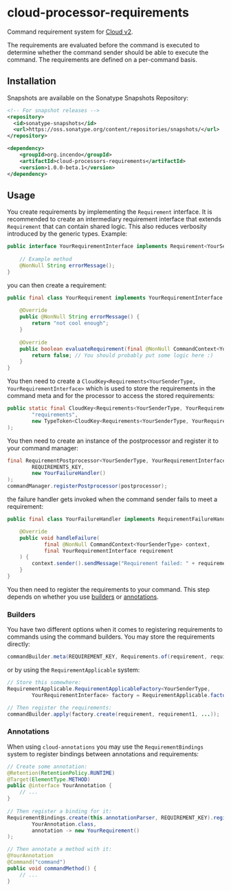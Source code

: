 # cloud-processor-requirements

Command requirement system for [Cloud v2](https://github.com/incendo/cloud).

The requirements are evaluated before
the command is executed to determine whether the command sender should be able to execute the command. The requirements
are defined on a per-command basis.

## Installation

Snapshots are available on the Sonatype Snapshots Repository:

```xml
<!-- For snapshot releases -->
<repository>
  <id>sonatype-snapshots</id>
  <url>https://oss.sonatype.org/content/repositories/snapshots/</url>
</repository>

<dependency>
    <groupId>org.incendo</groupId>
    <artifactId>cloud-processors-requirements</artifactId>
    <version>1.0.0-beta.1</version>
</dependency>
```

## Usage

You create requirements by implementing the `Requirement` interface. It is recommended to create an intermediary
requirement interface that extends `Requirement` that can contain shared logic. This also reduces verbosity introduced
by the generic types. Example:
```java
public interface YourRequirementInterface implements Requirement<YourSenderType, YourRequirementInterface> {
    
    // Example method
    @NonNull String errorMessage();
}
```
you can then create a requirement:
```java
public final class YourRequirement implements YourRequirementInterface {
    
    @Override
    public @NonNull String errorMessage() {
        return "not cool enough";
    }
    
    @Override
    public boolean evaluateRequirement(final @NonNull CommandContext<YourSenderType> context) {
        return false; // You should probably put some logic here :)
    }
}
```

You then need to create a `CloudKey<Requirements<YourSenderType, YourRequirementInterface>` which is used to store
the requirements in the command meta and for the processor to access the stored requirements:
```java
public static final CloudKey<Requirements<YourSenderType, YourRequirementInterface>> REQUIREMENT_KEY = CloudKey.of(
        "requirements",
        new TypeToken<CloudKey<Requirements<YourSenderType, YourRequirementInterface>>>() {}
);
```

You then need to create an instance of the postprocessor and register it to your command manager:
```java
final RequirementPostprocessor<YourSenderType, YourRequirementInterface> postprocessor = RequirementPostprocessor.of(
        REQUIREMENTS_KEY,
        new YourFailureHandler()
);
commandManager.registerPostprocessor(postprocessor);
```
the failure handler gets invoked when the command sender fails to meet a requirement:
```java
public final class YourFailureHandler implements RequirementFailureHandler<YourSenderType, YourRequirementInterface> {

    @Override
    public void handleFailure(
            final @NonNull CommandContext<YourSenderType> context,
            final YourRequirementInterface requirement
    ) {
        context.sender().sendMessage("Requirement failed: " + requirement.errorMessage());
    }
}
```

You then need to register the requirements to your command. This step depends on whether you use
[builders](#builders) or [annotations](#annotations).

### Builders

You have two different options when it comes to registering requirements to commands using the command builders.
You may store the requirements directly:
```java
commandBuilder.meta(REQUIREMENT_KEY, Requirements.of(requirement, requirement1, ...));
```

or by using the `RequirementApplicable` system:
```java
// Store this somewhere:
RequirementApplicable.RequirementApplicableFactory<YourSenderType, 
        YourRequirementInterface> factory = RequirementApplicable.factory(REQUIREMENT_KEY);

// Then register the requirements:
commandBuilder.apply(factory.create(requirement, requirement1, ...));
```

### Annotations

When using `cloud-annotations` you may use the `RequirementBindings` system to register bindings between
annotations and requirements:
```java
// Create some annotation:
@Retention(RetentionPolicy.RUNTIME)
@Target(ElementType.METHOD)
public @interface YourAnnotation {
    // ...
}
    
// Then register a binding for it:
RequirementBindings.create(this.annotationParser, REQUIREMENT_KEY).register(
        YourAnnotation.class,
        annotation -> new YourRequirement()
);

// Then annotate a method with it:
@YourAnnotation
@Command("command")
public void commandMethod() {
    // ...
}
```
